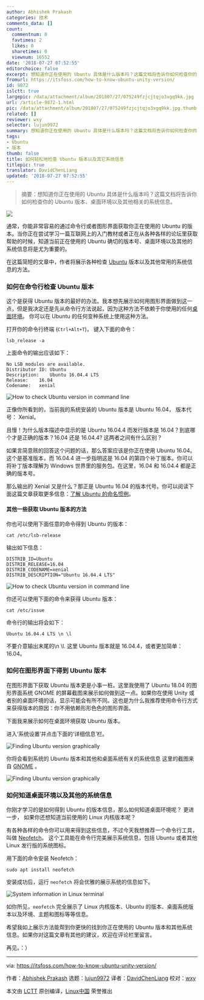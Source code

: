 ```yaml
---
author: Abhishek Prakash
categories: 技术
comments_data: []
count:
  commentnum: 0
  favtimes: 2
  likes: 0
  sharetimes: 0
  viewnum: 16552
date: '2018-07-27 07:52:55'
editorchoice: false
excerpt: 想知道你正在使用的 Ubuntu 具体是什么版本吗？这篇文档将告诉你如何检查你的 Ubuntu 版本、桌面环境以及其他相关的系统信息。
fromurl: https://itsfoss.com/how-to-know-ubuntu-unity-version/
id: 9872
islctt: true
largepic: /data/attachment/album/201807/27/075249fzjcjtqjo3xgq9kk.jpg
url: /article-9872-1.html
pic: /data/attachment/album/201807/27/075249fzjcjtqjo3xgq9kk.jpg.thumb.jpg
related: []
reviewer: wxy
selector: lujun9972
summary: 想知道你正在使用的 Ubuntu 具体是什么版本吗？这篇文档将告诉你如何检查你的 Ubuntu 版本、桌面环境以及其他相关的系统信息。
tags:
- Ubuntu
- 版本
thumb: false
title: 如何轻松地检查 Ubuntu 版本以及其它系统信息
titlepic: true
translator: DavidChenLiang
updated: '2018-07-27 07:52:55'
---
```



> 
> 摘要：想知道你正在使用的 Ubuntu 具体是什么版本吗？这篇文档将告诉你如何检查你的 Ubuntu 版本、桌面环境以及其他相关的系统信息。
> 
> 
> 


![](/data/attachment/album/201807/27/075249fzjcjtqjo3xgq9kk.jpg)


通常，你能非常容易的通过命令行或者图形界面获取你正在使用的 Ubuntu 的版本。当你正在尝试学习一篇互联网上的入门教材或者正在从各种各样的论坛里获取帮助的时候，知道当前正在使用的 Ubuntu 确切的版本号、桌面环境以及其他的系统信息将是尤为重要的。


在这篇简短的文章中，作者将展示各种检查 [Ubuntu](https://www.ubuntu.com/) 版本以及其他常用的系统信息的方法。


### 如何在命令行检查 Ubuntu 版本


这个是获得 Ubuntu 版本的最好的办法。我本想先展示如何用图形界面做到这一点，但是我决定还是先从命令行方法说起，因为这种方法不依赖于你使用的任何[桌面环境](https://en.wikipedia.org/wiki/Desktop_environment)。 你可以在 Ubuntu 的任何变种系统上使用这种方法。


打开你的命令行终端 (`Ctrl+Alt+T`)， 键入下面的命令：



```
lsb_release -a

```

上面命令的输出应该如下：



```
No LSB modules are available.
Distributor ID: Ubuntu
Description:    Ubuntu 16.04.4 LTS
Release:    16.04
Codename:   xenial

```

![How to check Ubuntu version in command line](/data/attachment/album/201807/27/075257aevjnyjeehh777h4.jpg)


正像你所看到的，当前我的系统安装的 Ubuntu 版本是 Ubuntu 16.04， 版本代号： Xenial。


且慢！为什么版本描述中显示的是 Ubuntu 16.04.4 而发行版本是 16.04？到底哪个才是正确的版本？16.04 还是 16.04.4? 这两者之间有什么区别？


如果言简意赅的回答这个问题的话，那么答案应该是你正在使用 Ubuntu 16.04。这个是基准版本，而 16.04.4 进一步指明这是 16.04 的第四个补丁版本。你可以将补丁版本理解为 Windows 世界里的服务包。在这里，16.04 和 16.04.4 都是正确的版本号。


那么输出的 Xenial 又是什么？那正是 Ubuntu 16.04 的版本代号。你可以阅读下面这篇文章获取更多信息：[了解 Ubuntu 的命名惯例](https://itsfoss.com/linux-code-names/)。


#### 其他一些获取 Ubuntu 版本的方法


你也可以使用下面任意的命令得到 Ubuntu 的版本：



```
cat /etc/lsb-release

```

输出如下信息：



```
DISTRIB_ID=Ubuntu
DISTRIB_RELEASE=16.04
DISTRIB_CODENAME=xenial
DISTRIB_DESCRIPTION="Ubuntu 16.04.4 LTS"

```

![How to check Ubuntu version in command line](/data/attachment/album/201807/27/075257tk5r0rygzrws0g0r.jpg)


你还可以使用下面的命令来获得 Ubuntu 版本：



```
cat /etc/issue

```

命令行的输出将会如下：



```
Ubuntu 16.04.4 LTS \n \l

```

不要介意输出末尾的\n \l. 这里 Ubuntu 版本就是 16.04.4，或者更加简单：16.04。


### 如何在图形界面下得到 Ubuntu 版本


在图形界面下获取 Ubuntu 版本更是小事一桩。这里我使用了 Ubuntu 18.04 的图形界面系统 GNOME 的屏幕截图来展示如何做到这一点。如果你在使用 Unity 或者别的桌面环境的话，显示可能会有所不同。这也是为什么我推荐使用命令行方式来获得版本的原因：你不用依赖形形色色的图形界面。


下面我来展示如何在桌面环境获取 Ubuntu 版本。


进入‘系统设置’并点击下面的‘详细信息’栏。


![Finding Ubuntu version graphically](/data/attachment/album/201807/27/075257aahr6f5zlmumsr1g.jpg)


你将会看到系统的 Ubuntu 版本和其他和桌面系统有关的系统信息 这里的截图来自 [GNOME](https://www.gnome.org/) 。


![Finding Ubuntu version graphically](/data/attachment/album/201807/27/075258ndhlzp2yfviz0bvc.jpg)


### 如何知道桌面环境以及其他的系统信息


你刚才学习的是如何得到 Ubuntu 的版本信息，那么如何知道桌面环境呢？ 更进一步， 如果你还想知道当前使用的 Linux 内核版本呢？


有各种各样的命令你可以用来得到这些信息，不过今天我想推荐一个命令行工具， 叫做 [Neofetch](https://itsfoss.com/display-linux-logo-in-ascii/)。 这个工具能在命令行完美展示系统信息，包括 Ubuntu 或者其他 Linux 发行版的系统图标。


用下面的命令安装 Neofetch：



```
sudo apt install neofetch

```

安装成功后，运行 `neofetch` 将会优雅的展示系统的信息如下。


![System information in Linux terminal](/data/attachment/album/201807/27/075258w654kogvjbjpjvl5.jpg)


如你所见，`neofetch` 完全展示了 Linux 内核版本、Ubuntu 的版本、桌面系统版本以及环境、主题和图标等等信息。


希望我如上展示方法能帮到你更快的找到你正在使用的 Ubuntu 版本和其他系统信息。如果你对这篇文章有其他的建议，欢迎在评论栏里留言。


再见。：）




---


via: <https://itsfoss.com/how-to-know-ubuntu-unity-version/>


作者：[Abhishek Prakash](https://itsfoss.com/author/abhishek/) 选题：[lujun9972](https://github.com/lujun9972) 译者：[DavidChenLiang](https://github.com/davidchenliang) 校对：[wxy](https://github.com/wxy)


本文由 [LCTT](https://github.com/LCTT/TranslateProject) 原创编译，[Linux中国](https://linux.cn/) 荣誉推出
